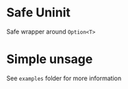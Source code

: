 # Safe Uninit

Safe wrapper around `Option<T>`

# Simple unsage

See `examples` folder for more information
